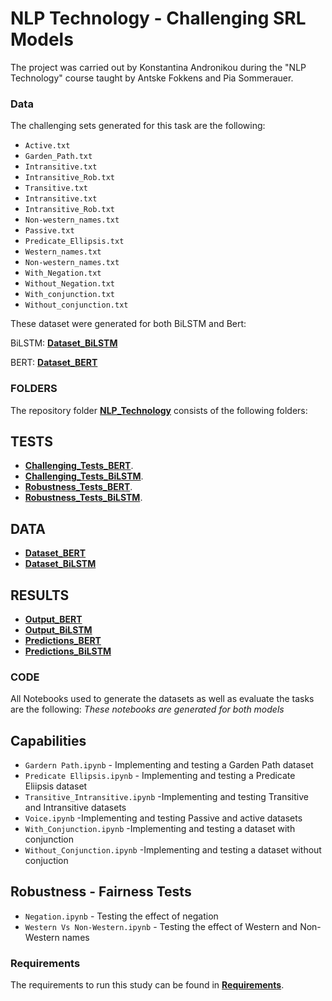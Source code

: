 # NLP Technology - Challenging SRL Models

The project was carried out by Konstantina Andronikou during the "NLP Technology" course taught by Antske Fokkens and Pia Sommerauer.

### Data

The challenging sets generated for this task are the following: 

* `Active.txt` 
* `Garden_Path.txt`
* `Intransitive.txt` 
* `Intransitive_Rob.txt`
* `Transitive.txt`
* `Intransitive.txt`
* `Intransitive_Rob.txt`
* `Non-western_names.txt`
* `Passive.txt`
* `Predicate_Ellipsis.txt`
* `Western_names.txt`
* `Non-western_names.txt`
* `With_Negation.txt`
* `Without_Negation.txt`
* `With_conjunction.txt`
* `Without_conjunction.txt`

These dataset were generated for both BiLSTM and Bert:

BiLSTM: [**Dataset_BiLSTM**](https://github.com/KonstantinaAndronikou/NLP_Technology-/main/Dataset_BiLSTM) 

BERT: [**Dataset_BERT**](https://github.com/KonstantinaAndronikou/NLP_Technology-/main/Dataset_BERT) 

### FOLDERS 

The repository folder [**NLP_Technology**](https://github.com/KonstantinaAndronikou/NLP_Technology-) consists of the following folders:
## TESTS
* [**Challenging_Tests_BERT**](https://github.com/KonstantinaAndronikou/NLP_Technology-/tree/main/Challenging_Tests_BERT).
* [**Challenging_Tests_BiLSTM**](https://github.com/KonstantinaAndronikou/tree/main/Challenging_Tests_BiLSTM).
* [**Robustness_Tests_BERT**](https://github.com/KonstantinaAndronikou/tree/main/Robustness_Tests_BERT).
* [**Robustness_Tests_BiLSTM**](https://github.com/KonstantinaAndronikou/tree/main/Robustness_Tests_BiLSTM).
## DATA
* [**Dataset_BERT**](https://github.com/KonstantinaAndronikou/tree/main/Dataset_BERT) 
* [**Dataset_BiLSTM**](https://github.com/KonstantinaAndronikou/tree/main/Dataset_BiLSTM)
## RESULTS
* [**Output_BERT**](https://github.com/KonstantinaAndronikou/tree/main/Output_BERT)
* [**Output_BiLSTM**](https://github.com/KonstantinaAndronikou/tree/main/Output_BiLSTM)
* [**Predictions_BERT**](https://github.com/KonstantinaAndronikou/tree/main/Predictions_BERT)
* [**Predictions_BiLSTM**](https://github.com/KonstantinaAndronikou/tree/main/Predictions_BiLSTM)

### CODE

All Notebooks used to generate the datasets as well as evaluate the tasks are the following: 
*These notebooks are generated for both models*
## Capabilities 
* `Gardern Path.ipynb` - Implementing and testing a Garden Path dataset 
* `Predicate Ellipsis.ipynb` - Implementing and testing a Predicate Eliipsis dataset 
* `Transitive_Intransitive.ipynb` -Implementing and testing Transitive and Intransitive datasets 
* `Voice.ipynb` -Implementing and testing Passive and active datasets
* `With_Conjunction.ipynb` -Implementing and testing a dataset with conjunction 
* `Without_Conjunction.ipynb` -Implementing and testing a dataset without conjuction  

## Robustness - Fairness Tests
* `Negation.ipynb` - Testing the effect of negation 
* `Western Vs Non-Western.ipynb` - Testing the effect of Western and Non-Western names



### Requirements
The requirements to run this study can be found in [**Requirements**](https://github.com/KonstantinaAndronikou/tree/main/Requirements.txt).
